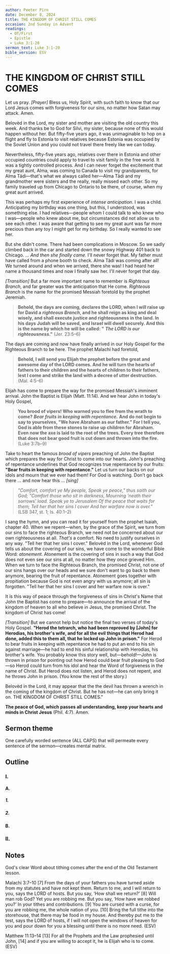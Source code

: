 ```yaml
---
author: Peeter Pirn
date: December 8, 2024
title: THE KINGDOM OF CHRIST STILL COMES
occasion: 2nd Sunday in Advent
readings:
  - OT/First
  - Epistle
  - Luke 3:1-20
sermon_text: Luke 3:1-20
bible_version: ESV
---
```


# THE KINGDOM OF CHRIST STILL COMES
Let us pray. *\[Prayer]*  Bless us, Holy Spirit, with such faith to know that our Lord Jesus comes with forgiveness for our sins, no matter how Satan may attack. Amen.

Belovèd in the Lord, my sister and mother are visiting the old country this week. And thanks be to God for Silvi, my sister, because none of this would happen without her. But fifty-five years ago, it was unimaginable to hop on a flight and fly to Estonia to visit relatives because Estonia was occupied by the Soviet Union and you could not travel there freely like we can today.

Nevertheless, fifty-five years ago, relatives over there in Estonia and other occupied countries could apply to travel to visit family in the free world. It was a tightly controlled process. And I can never forget the excitement that my great aunt, Alma, was coming to Canada to visit my grandparents, for Alma Tädi—that's what we always called her—Alma Tädi and my grandmother were sisters and the really, really missed each other. So my family traveled up from Chicago to Ontario to be there, of course, when my great aunt arrived.

This was perhaps my first experience of *intense anticipation*. I was a child. Anticipating my birthday was one thing, but this, I understood, was something else. I had relatives—people whom I could talk to who knew who I was—people who knew about me, but circumstances did not allow us to see each other. I was aware that getting to see my great aunt was far more precious than any toy I might get for my birthday. So I really wanted to see her.

But she didn't come. There had been complications in Moscow. So we sadly climbed back in the car and started down the snowy Highway 401 back to Chicago. … *And then she finally came.*  I'll never forget that. My father must have called from a phone booth to check. Alma Tädi was coming after all! We turned around and when we arrived, there she was! I had heard her name a thousand times and now I finally saw her. I'll never forget that day.

*\[Transition]*  But a far more important name to remember is *Righteous Branch*, and far greater was the anticipation that He come. *Righteous Branch* is the name for the promised Messiah foretold by the prophet Jeremiah.
> **Behold, the days are coming, declares the LORD, when I will raise up for David a** ***righteous Branch*, and he shall reign as king and deal wisely, and shall execute justice and righteousness in the land. In his days Judah will be saved, and Israel will dwell securely. And this is the name by which he will be called: "** ***The LORD is our righteousness*."**  (Jer. 23:5–6)

The days are coming and now have finally arrived in our Holy Gospel for the Righteous Branch to be here. The prophet Malachi had foretold,
> **Behold, I will send you Elijah the prophet before the great and awesome day of the LORD comes. And he will turn the hearts of fathers to their children and the hearts of children to their fathers, lest I come and strike the land with a decree of utter destruction.**  (Mal. 4:5–6)

Elijah has come to prepare the way for the promised Messiah's imminent arrival. John the Baptist is Elijah (Matt. 11:14). And we hear John in today's Holy Gospel,
> **You brood of vipers! Who warned you to flee from the wrath to come?** ***Bear fruits in keeping with repentance.***  **And do not begin to say to yourselves, "We have Abraham as our father." For I tell you, God is able from these stones to raise up children for Abraham. Even now the axe is laid to the root of the trees. Every tree therefore that does not bear good fruit is cut down and thrown into the fire.**  (Luke 3:7b–9)

Take to heart the famous *brood of vipers* preaching of John the Baptist which prepares the way for Christ to come into our hearts. John's preaching of repentance underlines that God recognizes true repentance by our fruits: **"Bear fruits in keeping with repentance."**  Let us turn our backs on our idols and mourn that we ever had them! For God is watching. Don't go back there … and now hear this … *\[sing]*
> *"Comfort, comfort ye My people,*
> *Speak ye peace," thus saith our God;*
> *"Comfort those who sit in darkness,*
> *Mourning 'neath their sorrows' load.*
> *Speak ye to Jerusalem*
> *Of the peace that waits for them;*
> *Tell her that her sins I cover*
> *And her warfare now is over."*
> (LSB 347, st. 1; Is. 40:1–2)

I sang the hymn, and you can read it for yourself from the prophet Isaiah, chapter 40. When we repent—when, by the grace of the Spirit, we turn from our sins to face the righteous Branch, we need not be concerned about our own righteousness at all. *That's* a comfort. No need to justify ourselves in any way. "Tell her that her sins I cover." Belovèd in the Lord, whenever God tells us about the covering of our sins, we have come to the wonderful Bible Word: *atonement*. Atonement is the covering of sins in such a way that God does not even see our sins at all, no matter how they once grieved Him. When we turn to face the Righteous Branch, the promised Christ, not one of our sins hangs over our heads and we sure don't want to go back to them anymore, bearing the fruit of repentance. Atonement goes together with propitiation because God is not even angry with us anymore; all sin is forgotten. "Tell her that her sins I cover and her warfare now is over."

It is this way of peace through the forgiveness of sins in Christ's Name that John the Baptist has come to prepare—to announce the arrival of the kingdom of heaven to all who believe in Jesus, the promised Christ. The kingdom of Christ has come!

*\[Transition]*  But we cannot help but notice the final two verses of today's Holy Gospel. **"Herod the tetrarch, who had been reproved by \[John] for Herodias, his brother's wife, and for all the evil things that Herod had done, added this to them all, that he locked up John in prison."**  For Herod to bear fruits in keeping with repentance he had to put an end to his sin against marriage—he had to end his sinful relationship with Herodias, his brother's wife. You probably know this story well, but—behold!—John is thrown in prison for pointing out how Herod could bear fruit pleasing to God—so Herod could turn from his idol and hear the Word of forgiveness in the name of Christ. But Herod does not listen, and Herod does not repent, and he throws John in prison. (You know the rest of the story.)

Belovèd in the Lord, it may appear that the the devil has thrown a wrench in the coming of the kingdom of Christ. But he has not—he can only bring it on. THE KINGDOM OF CHRIST STILL COMES."


**The peace of God, which passes all understanding, keep your hearts and minds in Christ Jesus** (Phil. 4:7). Amen.

## Sermon theme
One carefully worded sentence (ALL CAPS) that will permeate every sentence of the sermon—creates mental matrix.
## Outline
### I.
#### A.
##### 1.
##### 2.
#### B.
### II.
## Notes
God's clear Word about tithing comes after the end of the Old Testament lesson.

Malachi 3:7–10
\[7] From the days of your fathers you have turned aside from my statutes and have not kept them. Return to me, and I will return to you, says the LORD of hosts. But you say, ‘How shall we return?’ \[8] Will man rob God? Yet you are robbing me. But you say, ‘How have we robbed you?’ In your tithes and contributions. \[9] You are cursed with a curse, for you are robbing me, the whole nation of you. \[10] Bring the full tithe into the storehouse, that there may be food in my house. And thereby put me to the test, says the LORD of hosts, if I will not open the windows of heaven for you and pour down for you a blessing until there is no more need. (ESV)

Matthew 11:13–14
\[13] For all the Prophets and the Law prophesied until John, \[14] and if you are willing to accept it, he is Elijah who is to come. (ESV)
